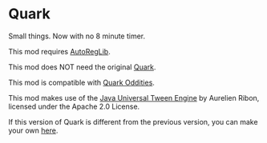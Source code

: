 # Quark
Small things. Now with no 8 minute timer.

This mod requires [AutoRegLib](https://github.com/Vazkii/AutoRegLib).

This mod does NOT need the original [Quark](https://github.com/Vazkii/Quark).

This mod is compatible with [Quark Oddities](https://www.curseforge.com/minecraft/mc-mods/quark-oddities).

This mod makes use of the [Java Universal Tween Engine](https://github.com/AurelienRibon/universal-tween-engine) by Aurelien Ribon, licensed under the Apache 2.0 License.  

If this version of Quark is different from the previous version, you can make your own [here](https://gist.github.com/thepwrtank18/eaf6339fc18d395daa2c99c4566167db).
